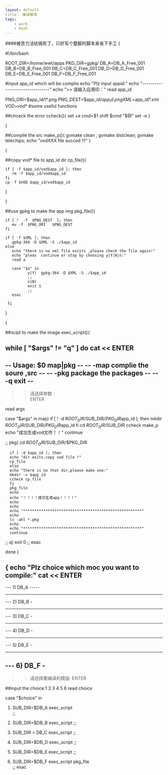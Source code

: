 ```yaml
---
layout: default
title； 编译脚本
tags:
    - work
    - bash
---
```


####被苦力活给搞死了，只好写个蹩脚的脚本来省下手工
{

#!/bin/bash

ROOT_DIR=/home/wwt/apps
PKG_DIR=gpkg/
DB_A=DB_A_Free_001
DB_B=DB_B_Free_001
DB_C=DB_C_Free_001
DB_D=DB_D_Free_001
DB_E=DB_E_Free_001
DB_F=DB_F_Free_001




#input app_id which will be complie
echo "Plz input appid:"
echo "--------------------------------"
echo ">> 请输入应用ID："
read app_id


PNG_ORI=$app_id/\*.png
PNG_DEST=$app_id/$app_id.png
XML=$app_id\*.xml
VOD=vod\*
#some useful functions

##chceck the error
ccheck(){
    set +e
    cmd=$1
    shift
    $cmd "$@"
    set -e
}

{

##compile the src
make_p(){
    gvmake clean ;
    gvmake distclean;
    gvmake telechips;
    echo "vodXXX file succed !!!"
}

{


##copy vod* file to app_id dir
cp_file(){

    if [ -f $app_id/vod$app_id ]; then
       rm -f $app_id/vod$app_id
    fi
    cp -f $VOD $app_id/vod$app_id

}

{

##use gpkg to make the app img
pkg_file(){

    if [ !  -f  $PNG_DEST  ]; then
       mv -f  $PNG_ORI   $PNG_DEST
    fi
    
    if [ -f $XML ]; then
       gpkg-364 -D $XML -S ./$app_id
    else
       echo "there is no xml file exists ,please check the file again!"
       echo "pleas  continue or stop by choosing y|Y|N|n:"
       read a
       
       case "$a" in 
              y|Y)  gpkg-364 -D $XML -S ./$app_id
              ;;
              n|N)
              exit 1
              ;;    
       esac 
       
     fi
    
}

{


##scipt to make the image
exec_script(){

while [ "$args" != "q" ]
do
cat << ENTER
---------------------------------------
--    Usage: $0 map|pkg       --
--    -map   complie the soure ,src  --
--    -pkg    package the packages   -- 
--    -q     exit                    --
---------------------------------------
>> 请选择参数：	 
ENTER


read args

case "$args" in
map)  if [ ! -d $ROOT_DIR/$SUB_DIR/$PKG_DIR$app_id ]; then
          mkdir $ROOT_DIR/$SUB_DIR/$PKG_DIR$app_id
      fi
      cd $ROOT_DIR/$SUB_DIR
      ccheck make_p         
      echo "成功生成vod文件！！"
      continue
      
;;
pkg)  cd  $ROOT_DIR/$SUB_DIR/$PKG_DIR

      if [ -d $app_id ]; then
      echo "dir exits,copy vod file !"
      cp_file
      else
      echo "there is no that dir,please make one:"
      mkdir -v $app_id
      ccheck cp_file
      fi
      pkg_file
      echo 
      echo "！！！！成功生成app！！！！"
      echo
      echo
      echo "*****************************************************"
      echo 
      ls -ahl *.pkg
      echo 
      echo "*****************************************************"
      continue 
;;
q)  exit 0
;;
esac

done
}

{
echo "Plz choice which moc you want to compile:"
cat << ENTER
--------------------------------------------- 
---    1) DB_A                          -----
---                                       -
---    2) DB_B                            -
---                                       -
---    3) DB_C                            - 
---                                       - 
---    4) DB_D                            - 
---                                       -
---    5) DB_E                            -
---                                       - 

---    6) DB_F                            -
---------------------------------------------
>>  请选择要编译的模版:
ENTER

##input the choice:1 2 3 4 5 6 
read choice

case "$choice" in
1)    SUB_DIR=$DB_A
       exec_script      
    ;;
2)    SUB_DIR=$DB_B
       exec_script
    ;;
3)    SUB_DIR = DB_C
       exec_script
    ;;
4)    SUB_DIR=$DB_D
       exec_script
    ;;
      
5)    SUB_DIR=$DB_E
       exec_script
    ;;
      
6)    SUB_DIR=$DB_F
       exec_script
       pkg_file  
    ;;
esac


